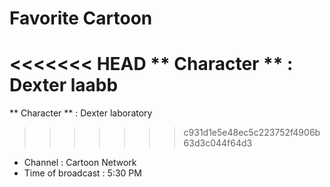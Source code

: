 # Favorite Cartoon

<<<<<<< HEAD
** Character ** : Dexter laabb
=======
** Character ** : Dexter laboratory
>>>>>>> c931d1e5e48ec5c223752f4906b63d3c044f64d3
- Channel : Cartoon Network 
- Time of broadcast : 5:30 PM
